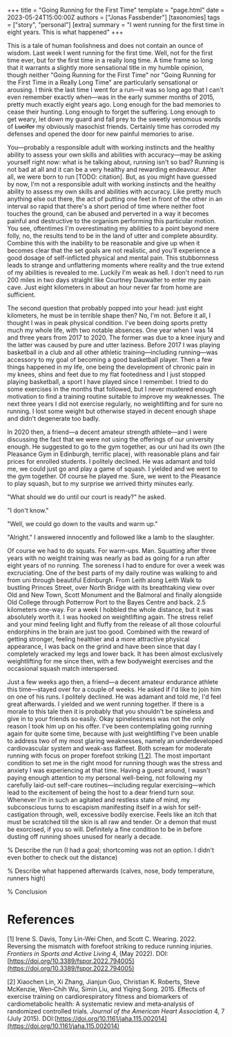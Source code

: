 +++
title = "Going Running for the First Time"
template = "page.html"
date = 2023-05-24T15:00:00Z
authors = ["Jonas Fassbender"]
[taxonomies]
tags = ["story", "personal"]
[extra]
summary = "I went running for the first time in eight years. This is what happened"
+++

This is a tale of human foolishness and does not contain an ounce of wisdom.
Last week I went running for the first time.
Well, not for the first time ever, but for the first time in a really long time.
A time frame so long that it warrants a slightly more sensational title in my
humble opinion, though neither "Going Running for the First Time" nor "Going 
Running for the First Time in a Really Long Time" are particularly sensational 
or arousing.
I think the last time I went for a run&mdash;it was so long ago that I can't
even remember exactly when&mdash;was in the early summer months of 2015, pretty 
much exactly eight years ago.
Long enough for the bad memories to cease their hunting. 
Long enough to forget the suffering.
Long enough to get weary, let down my guard and fall prey to the sweetly
venomous words of ~~Lucifer~~ my obviously masochist friends.
Certainly time has corroded my defenses and opened the door for new painful 
memories to arise.

You&mdash;probably a responsible adult with working instincts and the healthy 
ability to assess your own skills and abilities with accuracy&mdash;may be 
asking yourself right now: what is he talking about, running isn't so bad?
Running is not bad at all and it can be a very healthy and rewarding endeavour.
After all, we were born to run [TODO: citation].
But, as you might have guessed by now, I'm not a responsible adult with working
instincts and the healthy ability to assess my own skills and abilities with 
accuracy.
Like pretty much anything else out there, the act of putting one feet in front
of the other in an interval so rapid that there's a short period of time where 
neither foot touches the ground, can be abused and perverted in a way it becomes 
painful and destructive to the organism performing this particular motion.
You see, oftentimes I'm overestimating my abilities to a point beyond mere 
folly, no, the results tend to be in the land of utter and complete absurdity.
Combine this with the inability to be reasonable and give up when it becomes
clear that the set goals are not realistic, and you'll experience a good 
dosage of self-inflicted physical and mental pain.
This stubbornness leads to strange and unflattering moments where reality and 
the true extend of my abilities is revealed to me.
Luckily I'm weak as hell.
I don't need to run 200 miles in two days straight like Courtney Dauwalter to 
enter my pain cave. Just eight kilometers in about an hour never far from 
home are sufficient.

The second question that probably popped into your head: just eight kilometers, 
he must be in terrible shape then?
No, I'm not.
Before it all, I thought I was in peak physical condition.
I've been doing sports pretty much my whole life, with two notable absences. 
One year when I was 14 and three years from 2017 to 2020.
The former was due to a knee injury and the latter was caused by pure and utter 
laziness.
Before 2017 I was playing basketball in a club and all other athletic 
training&mdash;including running&mdash;was accessory to my goal of 
becoming a good basketball player. 
Then a few things happened in my life, one being the development of chronic 
pain in my knees, shins and feet due to my flat footedness and I just stopped 
playing basketball, a sport I have played since I remember.
I tried to do some exercises in the months that followed, but I never mustered 
enough motivation to find a training routine suitable to improve my weaknesses.
The next three years I did not exercise regularly, no weightlifting and for 
sure no running.
I lost some weight but otherwise stayed in decent enough shape and didn't
degenerate too badly.

In 2020 then, a friend&mdash;a decent amateur strength athlete&mdash;and 
I were discussing the fact that we were not using the offerings of our 
university enough.
He suggested to go to the gym together, as our uni had its own (the 
Pleasance Gym in Edinburgh, terrific place), with reasonable plans and fair 
prices for enrolled students.
I politely declined.
He was adamant and told me, we could just go and play a game of squash.
I yielded and we went to the gym together.
Of course he played me.
Sure, we went to the Pleasance to play squash, but to my surprise we arrived 
thirty minutes early.

"What should we do until our court is ready?" he asked.

"I don't know."

"Well, we could go down to the vaults and warm up."

"Alright." I answered innocently and followed like a lamb to the slaughter.

Of course we had to do squats. For warm-ups. Man. Squatting after three years 
with no weight training was nearly as bad as going for a run after eight years 
of no running.
The soreness I had to endure for over a week was excruciating.
One of the best parts of my daily routine was walking to and from uni through 
beautiful Edinburgh.
From Leith along Leith Walk to bustling Princes Street, over North Bridge with 
its breathtaking view over Old and New Town, Scott Monument and the Balmoral
and finally alongside Old College through Potterrow Port to the Bayes Centre 
and back.
2.5 kilometers one-way.
For a week I hobbled the whole distance, but it was absolutely worth it.
I was hooked on weightlifting again.
The stress relief and your mind feeling light and fluffy from the release of 
all those colourful endorphins in the brain are just too good.
Combined with the reward of getting stronger, feeling healthier and a more 
attractive physical appearance, I was back on the grind and have been since 
that day I completely wracked my legs and lower back.
It has been almost exclusively weightlifting for me since then, with a few 
bodyweight exercises and the occasional squash match interspersed. 

Just a few weeks ago then, a friend&mdash;a decent amateur endurance athlete 
this time&mdash;stayed over for a couple of weeks.
He asked if I'd like to join him on one of his runs.
I politely declined.
He was adamant and told me, I'd feel great afterwards.
I yielded and we went running together.
If there is a morale to this tale then it is probably that you shouldn't be
spineless and give in to your friends so easily.
Okay spinelessness was not the only reason I took him up on his offer.
I've been contemplating going running again for quite some time, because with 
just weightlifting I've been unable to address two of my most glaring weaknesses, 
namely an underdeveloped cardiovascular system and weak-ass flatfeet.
Both scream for moderate running with focus on proper forefoot striking 
\[[1](#ref-1),[2](#ref-2)\].
The most important condition to set me in the right mood for running though 
was the stress and anxiety I was experiencing at that time.
Having a guest around, I wasn't paying enough attention to my personal 
well-being, not following my carefully laid-out self-care 
routines&mdash;including regular exercising&mdash;which lead to the excitement 
of being the host to a dear friend turn sour.
Whenever I'm in such an agitated and restless state of mind, my subconscious 
turns to escapism manifesting itself in a wish for self-castigation through, 
well, excessive bodily exercise.
Feels like an itch that must be scratched till the skin is all raw and tender. 
Or a demon that must be exorcised, if you so will.
Definitely a fine condition to be in before dusting off running shoes unused 
for nearly a decade.

% Describe the run (I had a goal; shortcoming was not an option. I didn't even
bother to check out the distance)

% Describe what happened afterwards (calves, nose, body temperature, runners
high)

% Conclusion

# References

\[<a name="ref-1">1</a>\] Irene S. Davis, Tony Lin-Wei Chen, and Scott C.
Wearing. 2022. Reversing the mismatch with forefoot striking to reduce
running injuries. *Frontiers in Sports and Active Living* 4, (May 2022).
DOI:[https://doi.org/10.3389/fspor.2022.794005](https://doi.org/10.3389/fspor.2022.794005)

\[<a name="ref-2">2</a>\] Xiaochen Lin, Xi Zhang, Jianjun Guo, Christian
K. Roberts, Steve McKenzie, Wen‐Chih Wu, Simin Liu, and Yiqing Song.
2015. Effects of exercise training on cardiorespiratory fitness and
biomarkers of cardiometabolic health: A systematic review and
meta‐analysis of randomized controlled trials. *Journal of the American
Heart Association* 4, 7 (July 2015).
DOI:[https://doi.org/10.1161/jaha.115.002014](https://doi.org/10.1161/jaha.115.002014)
